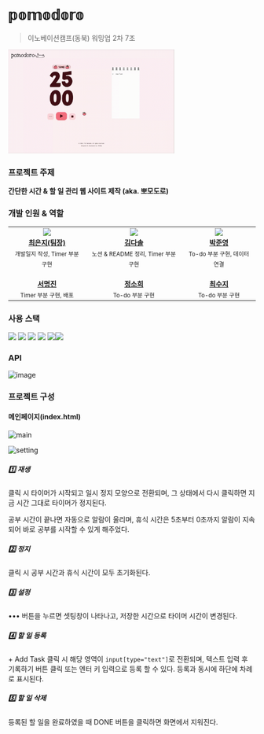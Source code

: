# 𝕡𝕠𝕞𝕠𝕕𝕠𝕣𝕠

> 이노베이션캠프(동북) 워밍업 2차 7조

<img src="pomo.gif" alt="tomato" style="zoom: 33%;" />





### 프로젝트 주제

**간단한 시간 & 할 일 관리 웹 사이트 제작 (aka. 뽀모도로)**





### 개발 인원 & 역할

  <table>
    <tbody>
      <tr>
        <td align="center">
          <a href="https://github.com/hotcream3904">
            <img src="https://avatars.githubusercontent.com/u/130561236?v=4" width="100px;">
            <br />
            <b>최은지(팀장)</b>
          </a>
          <br />
          <sub>개발일지 작성, Timer 부분 구현</sub>
        </td>
        <td align="center">
          <a href="https://github.com/solightnsalt">
            <img src="https://avatars.githubusercontent.com/u/108651896?v=4" width="100px;">
            <br />
            <b>김다솔</b>
          </a>
          <br />
          <sub>노션 & README 정리, Timer 부분 구현</sub>
        </td>
        <td align="center">
          <a href="https://github.com/LOCA525">
            <img src="https://avatars.githubusercontent.com/u/98865366?v=4" width="100px;">
            <br />
            <b>박준영</b>
          </a>
          <br />
          <sub>To-do 부분 구현, 데이터 연결</sub>
        </td>
        <tr />
        <td align="center">
          <a href="https://github.com/myeongjin99">
            <img src="https://avatars.githubusercontent.com/u/107457719?v=4" width="100px;" alt="" />
            <br />
            <b>서명진</b>
          </a>
          <br />
          <sub>Timer 부분 구현, 배포</sub>
        </td>
        <td align="center">
          <a href="https://github.com/heexohee">
            <img src="https://avatars.githubusercontent.com/u/78407631?v=4" width="100px;" alt="" />
            <br />
            <b>정소희</b>
          </a>
          <br />
          <sub>To-do 부분 구현</sub>
        </td>
        <td align="center">
          <a href="https://github.com/daaraam">
            <img src="https://avatars.githubusercontent.com/u/130055022?v=4" width="100px;" alt="" />
            <br />
            <b>최수지</b>
          </a>
          <br />
          <sub>To-do 부분 구현</sub>
        </td>
      </tr>
    </tbody>
  </table>





### 사용 스택

<img src="https://img.shields.io/badge/html5-E34F26?style=for-the-badge&logo=html5&logoColor=white"> <img src="https://img.shields.io/badge/CSS3-1572B6?style=for-the-badge&logo=css3&logoColor=white"> <img src="https://img.shields.io/badge/javascript-F7DF1E?style=for-the-badge&logo=javascript&logoColor=white"> <img src="https://img.shields.io/badge/AWS-%23FF9900.svg?style=for-the-badge&logo=amazon-aws&logoColor=white" /> <img src="https://img.shields.io/badge/github-%23121011.svg?style=for-the-badge&logo=github&logoColor=white" /><img src="https://img.shields.io/badge/figma-%23F24E1E.svg?style=for-the-badge&logo=figma&logoColor=white" />


### API
<img width="623" alt="image" src="https://github.com/hotcream3904/PomodoroSite/assets/98865366/dd43d699-502d-4ea7-8920-538516c5bac3">


### 프로젝트 구성

#### 메인페이지(index.html)

![main](https://file.notion.so/f/s/4fc5e422-adaf-4f0a-843b-76cec35a3037/Untitled.png?id=7fcad548-be60-42cb-ad1d-f245c4e9f127&table=block&spaceId=38d7bd3c-d046-4b46-9b0e-fd6d2d9c0d4d&expirationTimestamp=1686370004795&signature=RrdyGpNIAFFEcktapKfn2lizC5wvYhHuRiIsbVAmr20&downloadName=Untitled.png)

![setting](https://file.notion.so/f/s/e35c3ec4-fceb-4f6f-a7b6-0bfd77fe16ab/Untitled.png?id=508ef8fc-fcad-4bb1-80c7-4d20ac0039d0&table=block&spaceId=38d7bd3c-d046-4b46-9b0e-fd6d2d9c0d4d&expirationTimestamp=1686370019728&signature=-3IEXawdI2kgSTDNHNb576Q6AdPp1MnX5SvMUCI_K5U&downloadName=Untitled.png)

##### 1️⃣ 재생

클릭 시 타이머가 시작되고 일시 정지 모양으로 전환되며, 그 상태에서 다시 클릭하면 지금 시간 그대로 타이머가 정지된다. 

공부 시간이 끝나면 자동으로 알람이 울리며, 휴식 시간은 5초부터 0초까지 알람이 지속되어 바로 공부를 시작할 수 있게 해주었다.



##### 2️⃣ 정지

클릭 시 공부 시간과 휴식 시간이 모두 초기화된다.



##### 3️⃣ 설정

••• 버튼을 누르면 셋팅창이 나타나고, 저장한 시간으로 타이머 시간이 변경된다.



##### 4️⃣ 할 일 등록

\+ Add Task 클릭 시 해당 영역이 `input[type="text"]`로 전환되며, 텍스트 입력 후 기록하기 버튼 클릭 또는 엔터 키 입력으로 등록 할 수 있다. 등록과 동시에 하단에 차례로 표시된다.



##### 5️⃣ 할 일 삭제

등록된 할 일을 완료하였을 때 DONE 버튼을 클릭하면 화면에서 지워진다.




